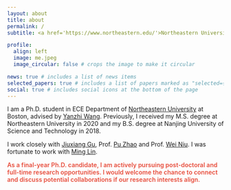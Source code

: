 ```yaml
---
layout: about
title: about
permalink: /
subtitle: <a href='https://www.northeastern.edu/'>Northeastern University</a> Ph.D.

profile:
  align: left
  image: me.jpeg
  image_circular: false # crops the image to make it circular

news: true # includes a list of news items
selected_papers: true # includes a list of papers marked as "selected={true}"
social: true # includes social icons at the bottom of the page
---
```


I am a Ph.D. student in ECE Department of <a href='https://www.northeastern.edu/'>Northeastern University</a> at Boston, advised by <a href='https://coe.northeastern.edu/people/wang-yanzhi/'>Yanzhi Wang</a>. Previously, I received my M.S. degree at Northeastern University in 2020 and my B.S. degree at Nanjing University of Science and Technology in 2018.

I work closely with <a href='https://gujiuxiang.com/'>Jiuxiang Gu</a>, Prof. <a href='https://puzhao.info/'>Pu Zhao</a> and Prof. <a href='https://www.niuwei.info/'>Wei Niu</a>.
I was fortunate to work with <a href='https://minglin-home.github.io/'>Ming Lin</a>.

<strong style="color:#e74d3c; font-weight:600"><strong style="color:#e74d3c; font-weight:600">As a final-year Ph.D. candidate, I am actively pursuing post-doctoral and full-time research opportunities. I would welcome the chance to connect and discuss potential collaborations if our research interests align.</strong>
